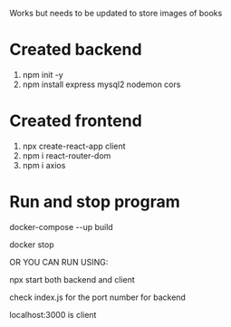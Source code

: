 Works but needs to be updated to store images of books

# Created backend  
1. npm init -y
2. npm install express mysql2 nodemon cors

# Created frontend  
1. npx create-react-app client
2. npm i react-router-dom
3. npm i axios


# Run and stop program 
docker-compose --up build

docker stop

OR YOU CAN RUN USING: 

npx start both backend and client

check index.js for the port number for backend

localhost:3000 is client
